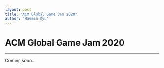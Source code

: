 ```yaml
---
layout: post
title: "ACM Global Game Jam 2020"
author: "Haemin Ryu"
---
```


# ACM Global Game Jam 2020
<hr>
Coming soon...
